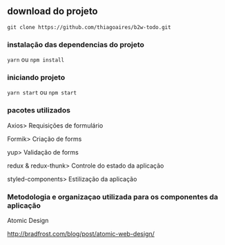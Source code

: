 ## download do projeto

`git clone https://github.com/thiagoaires/b2w-todo.git`

### instalação das dependencias do projeto

`yarn` ou `npm install`

### iniciando projeto

`yarn start` ou `npm start`

### pacotes utilizados

Axios> Requisições de formulário

Formik> Criação de forms

yup> Validação de forms

redux & redux-thunk> Controle do estado da aplicação

styled-components> Estilização da aplicação

### Metodologia e organizaçao utilizada para os componentes da aplicação

Atomic Design

http://bradfrost.com/blog/post/atomic-web-design/
